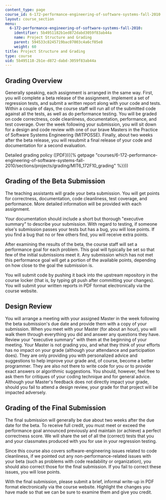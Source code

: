 ```yaml
---
content_type: page
course_id: 6-172-performance-engineering-of-software-systems-fall-2010
layout: course_section
menu:
  6-172-performance-engineering-of-software-systems-fall-2010:
    identifier: 5b4951182b1ed872dabd3059f83ab44a
    name: Project Structure and Grading
    parent: 594533c8245719bac07003c4a6cf05e8
    weight: 60
title: Project Structure and Grading
type: course
uid: 5b495118-2b1e-d872-dabd-3059f83ab44a
---
```


Grading Overview
----------------

Generally speaking, each assignment is arranged in the same way. First, you will complete a beta release of the assignment, implement a set of regression tests, and submit a written report along with your code and tests. Within a couple of days, the course staff will run all of the submitted code against all the tests, as well as do performance testing. You will be graded on code correctness, code cleanliness, documentation, performance, and test coverage. Over the week following your submission, you will sit down for a design and code review with one of our brave Masters in the Practice of Software Systems Engineering (MITPOSSE). Finally, about two weeks after the beta release, you will resubmit a final release of your code and documentation for a second evaluation.

Detailed grading policy ([PDF]({{% getpage "courses/6-172-performance-engineering-of-software-systems-fall-2010/sections/projects/grading/MIT6_172F10_grading" %}}))

Grading of the Beta Submission
------------------------------

The teaching assistants will grade your beta submission. You will get points for correctness, documentation, code cleanliness, test coverage, and performance. More detailed information will be provided with each assignment.

Your documentation should include a short but thorough "executive summary" to describe your submission. With regard to testing, if someone else's submission passes your tests but has a bug, you will lose points. If you find a bug that no or few others find, you will receive extra points.

After examining the results of the beta, the course staff will set a performance goal for each problem. This goal will typically be set so that few of the initial submissions meet it. Any submission which has not met this performance goal will get a portion of the available points, depending on how close to the goal the submission is.

You will submit code by pushing it back into the upstream repository in the course locker (that is, by typing git push after committing your changes). You will submit your written reports in PDF format electronically via the course website.

Design Review
-------------

You will arrange a meeting with your assigned Master in the week following the beta submission's due date and provide them with a copy of your submission. When you meet with your Master (for about an hour), you will walk them through everything you did and answer any questions they have. Review your "executive summary" with them at the beginning of your meeting. Your Master is not grading you, and what they think of your efforts has no impact on your grade (although your attendance and participation does). They are only providing you with personalized advice and suggestions to help improve your grade and, of course, become a better programmer. They are also not there to write code for you or to provide exact answers or algorithmic suggestions. You should, however, feel free to ask them for critiques of your coding technique and for general advice. Although your Master's feedback does not directly impact your grade, should you fail to attend a design review, your grade for that project will be impacted adversely.

Grading of the Final Submission
-------------------------------

The final submission will generally be due about two weeks after the due date for the beta. To receive full credit, you must meet or exceed the performance goal announced previously and maintain (or achieve) a perfect correctness score. We will share the set of all the (correct) tests that you and your classmates produced with you for use in your regression testing.

Since this course also covers software-engineering issues related to code cleanliness, if we pointed out any non-performance-related issues with your beta (such as problems with code readability or organization), you should also correct those for the final submission. If you fail to correct these issues, you will lose points.

With the final submission, please submit a brief, informal write-up in PDF format electronically via the course website. Highlight the changes you have made so that we can be sure to examine them and give you credit.